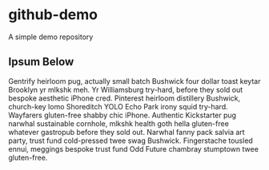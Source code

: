 # github-demo
A simple demo repository

## Ipsum Below

Gentrify heirloom pug, actually small batch Bushwick four dollar toast keytar Brooklyn yr mlkshk meh. Yr Williamsburg try-hard, before they sold out bespoke aesthetic iPhone cred. Pinterest heirloom distillery Bushwick, church-key lomo Shoreditch YOLO Echo Park irony squid try-hard. Wayfarers gluten-free shabby chic iPhone. Authentic Kickstarter pug narwhal sustainable cornhole, mlkshk health goth hella gluten-free whatever gastropub before they sold out. Narwhal fanny pack salvia art party, trust fund cold-pressed twee swag Bushwick. Fingerstache tousled ennui, meggings bespoke trust fund Odd Future chambray stumptown twee gluten-free.
